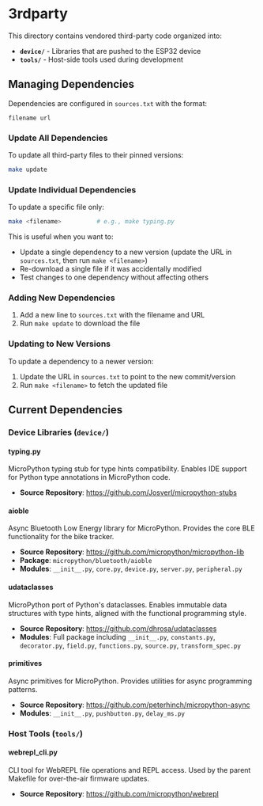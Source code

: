 # 3rdparty

This directory contains vendored third-party code organized into:

- **`device/`** - Libraries that are pushed to the ESP32 device
- **`tools/`** - Host-side tools used during development

## Managing Dependencies

Dependencies are configured in `sources.txt` with the format:

```
filename url
```

### Update All Dependencies

To update all third-party files to their pinned versions:

```bash
make update
```

### Update Individual Dependencies

To update a specific file only:

```bash
make <filename>          # e.g., make typing.py
```

This is useful when you want to:

- Update a single dependency to a new version (update the URL in `sources.txt`,
  then run `make <filename>`)
- Re-download a single file if it was accidentally modified
- Test changes to one dependency without affecting others

### Adding New Dependencies

1. Add a new line to `sources.txt` with the filename and URL
2. Run `make update` to download the file

### Updating to New Versions

To update a dependency to a newer version:

1. Update the URL in `sources.txt` to point to the new commit/version
2. Run `make <filename>` to fetch the updated file

## Current Dependencies

### Device Libraries (`device/`)

#### typing.py

MicroPython typing stub for type hints compatibility. Enables IDE support for Python type annotations in MicroPython code.

- **Source Repository**: https://github.com/Josverl/micropython-stubs

#### aioble

Async Bluetooth Low Energy library for MicroPython. Provides the core BLE functionality for the bike tracker.

- **Source Repository**: https://github.com/micropython/micropython-lib
- **Package**: `micropython/bluetooth/aioble`
- **Modules**: `__init__.py`, `core.py`, `device.py`, `server.py`, `peripheral.py`

#### udataclasses

MicroPython port of Python's dataclasses. Enables immutable data structures with type hints, aligned with the functional programming style.

- **Source Repository**: https://github.com/dhrosa/udataclasses
- **Modules**: Full package including `__init__.py`, `constants.py`, `decorator.py`, `field.py`, `functions.py`, `source.py`, `transform_spec.py`

#### primitives

Async primitives for MicroPython. Provides utilities for async programming patterns.

- **Source Repository**: https://github.com/peterhinch/micropython-async
- **Modules**: `__init__.py`, `pushbutton.py`, `delay_ms.py`

### Host Tools (`tools/`)

#### webrepl_cli.py

CLI tool for WebREPL file operations and REPL access. Used by the parent Makefile for over-the-air firmware updates.

- **Source Repository**: https://github.com/micropython/webrepl
